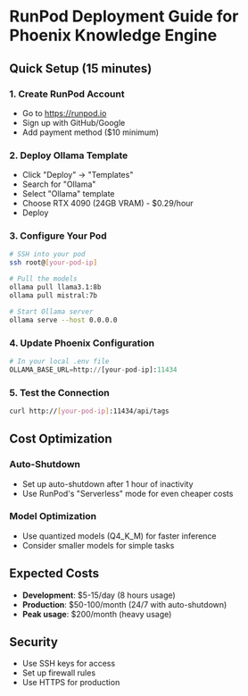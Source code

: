 # RunPod Deployment Guide for Phoenix Knowledge Engine

## Quick Setup (15 minutes)

### 1. Create RunPod Account
- Go to https://runpod.io
- Sign up with GitHub/Google
- Add payment method ($10 minimum)

### 2. Deploy Ollama Template
- Click "Deploy" → "Templates"
- Search for "Ollama"
- Select "Ollama" template
- Choose RTX 4090 (24GB VRAM) - $0.29/hour
- Deploy

### 3. Configure Your Pod
```bash
# SSH into your pod
ssh root@[your-pod-ip]

# Pull the models
ollama pull llama3.1:8b
ollama pull mistral:7b

# Start Ollama server
ollama serve --host 0.0.0.0
```

### 4. Update Phoenix Configuration
```python
# In your local .env file
OLLAMA_BASE_URL=http://[your-pod-ip]:11434
```

### 5. Test the Connection
```bash
curl http://[your-pod-ip]:11434/api/tags
```

## Cost Optimization

### Auto-Shutdown
- Set up auto-shutdown after 1 hour of inactivity
- Use RunPod's "Serverless" mode for even cheaper costs

### Model Optimization
- Use quantized models (Q4_K_M) for faster inference
- Consider smaller models for simple tasks

## Expected Costs
- **Development**: $5-15/day (8 hours usage)
- **Production**: $50-100/month (24/7 with auto-shutdown)
- **Peak usage**: $200/month (heavy usage)

## Security
- Use SSH keys for access
- Set up firewall rules
- Use HTTPS for production
